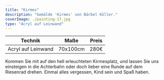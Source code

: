 ```yaml
---
title: "Kirmes"
description: "Gemälde 'Kirmes' von Bärbel Köller."
coverImage: ./painting-17.jpg
type: "Acryl auf Leinwand"
---
```


| Technik            | Maße    | Preis |
|--------------------|---------|-------|
| Acryl auf Leinwand | 70x100cm | 280€ |

Kommen Sie mit auf den hell erleuchteten Kirmesplatz, und lassen Sie uns einsteigen in die Achterbahn oder doch lieber eine Runde auf dem Riesenrad drehen. Einmal alles vergessen, Kind sein und Spaß haben.